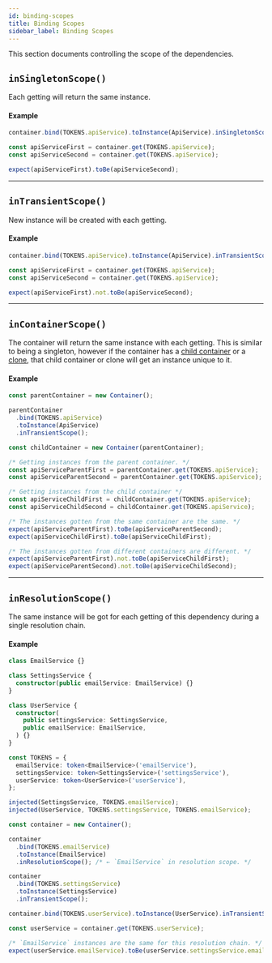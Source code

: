 ```yaml
---
id: binding-scopes
title: Binding Scopes
sidebar_label: Binding Scopes
---
```


This section documents controlling the scope of the dependencies.

## `inSingletonScope()`

Each getting will return the same instance.

#### Example

```typescript
container.bind(TOKENS.apiService).toInstance(ApiService).inSingletonScope();

const apiServiceFirst = container.get(TOKENS.apiService);
const apiServiceSecond = container.get(TOKENS.apiService);

expect(apiServiceFirst).toBe(apiServiceSecond);
```

---

## `inTransientScope()`

New instance will be created with each getting.

#### Example

```typescript
container.bind(TOKENS.apiService).toInstance(ApiService).inTransientScope();

const apiServiceFirst = container.get(TOKENS.apiService);
const apiServiceSecond = container.get(TOKENS.apiService);

expect(apiServiceFirst).not.toBe(apiServiceSecond);
```

---

## `inContainerScope()`

The container will return the same instance with each getting.
This is similar to being a singleton,
however if the container has a [child container](./hierarchical-containers.md) or a [clone](./container#clone),
that child container or clone will get an instance unique to it.

#### Example

```typescript
const parentContainer = new Container();

parentContainer
  .bind(TOKENS.apiService)
  .toInstance(ApiService)
  .inTransientScope();

const childContainer = new Container(parentContainer);

/* Getting instances from the parent container. */
const apiServiceParentFirst = parentContainer.get(TOKENS.apiService);
const apiServiceParentSecond = parentContainer.get(TOKENS.apiService);

/* Getting instances from the child container */
const apiServiceChildFirst = childContainer.get(TOKENS.apiService);
const apiServiceChildSecond = childContainer.get(TOKENS.apiService);

/* The instances gotten from the same container are the same. */
expect(apiServiceParentFirst).toBe(apiServiceParentSecond);
expect(apiServiceChildFirst).toBe(apiServiceChildFirst);

/* The instances gotten from different containers are different. */
expect(apiServiceParentFirst).not.toBe(apiServiceChildFirst);
expect(apiServiceParentSecond).not.toBe(apiServiceChildSecond);
```

---

## `inResolutionScope()`

The same instance will be got for each getting of this dependency during a single resolution chain.

#### Example

```typescript
class EmailService {}

class SettingsService {
  constructor(public emailService: EmailService) {}
}

class UserService {
  constructor(
    public settingsService: SettingsService,
    public emailService: EmailService,
  ) {}
}

const TOKENS = {
  emailService: token<EmailService>('emailService'),
  settingsService: token<SettingsService>('settingsService'),
  userService: token<UserService>('userService'),
};

injected(SettingsService, TOKENS.emailService);
injected(UserService, TOKENS.settingsService, TOKENS.emailService);

const container = new Container();

container
  .bind(TOKENS.emailService)
  .toInstance(EmailService)
  .inResolutionScope(); /* ← `EmailService` in resolution scope. */

container
  .bind(TOKENS.settingsService)
  .toInstance(SettingsService)
  .inTransientScope();

container.bind(TOKENS.userService).toInstance(UserService).inTransientScope();

const userService = container.get(TOKENS.userService);

/* `EmailService` instances are the same for this resolution chain. */
expect(userService.emailService).toBe(userService.settingsService.emailService);
```
